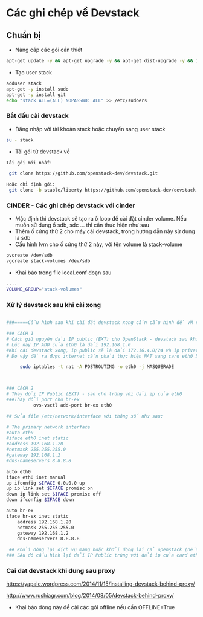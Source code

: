 # Các ghi chép về Devstack

## Chuẩn bị

- Nâng cấp các gói cần thiết
```sh
apt-get update -y && apt-get upgrade -y && apt-get dist-upgrade -y && init 6
```

- Tạo user stack
```sh
adduser stack
apt-get -y install sudo 
apt-get -y install git
echo "stack ALL=(ALL) NOPASSWD: ALL" >> /etc/sudoers
```

### Bắt đầu cài devstack 

- Đăng nhập với tài khoản stack hoặc chuyển sang user stack
```sh
su - stack
```

- Tải gói từ devstack về

```sh
Tải gói mới nhất: 

 git clone https://github.com/openstack-dev/devstack.git

Hoặc chỉ định gói:
 git clone -b stable/liberty https://github.com/openstack-dev/devstack.git

```

### CINDER - Các ghi chép devstack với cinder

- Mặc định thì devstack sẽ tạo ra ổ loop để cài đặt cinder volume. Nếu muốn sử dụng ổ sdb, sdc ... thì cần thực hiện như sau
 - Thêm ổ cứng thứ 2 cho máy cài devstack, trong hướng dẫn này sử dụng là sdb
 - Cấu hình lvm cho ổ cứng thứ 2 này, với tên volume là stack-volume
 
 ```sh
 pvcreate /dev/sdb
 vgcreate stack-volumes /dev/sdb
 ```
 - Khai báo trong file local.conf đoạn sau
 ```sh
 ....
 VOLUME_GROUP="stack-volumes"
 ```
 

 
### Xử lý devstack sau khi cài xong
```sh

###=====Cấu hình sau khi cài đặt devstack xong cần cấu hình đề VM ra được internet======####

### CÁCH 1
# Cách giữ nguyên dải IP public (EXT) cho OpenStack - devstack sau khi cài và giúp máy ảo có thể ra được internet.
# Lúc này IP ADD của eth0 là dải 192.168.1.0
#Khi cài devstack xong, ip public sẽ là dải 172.16.4.0/24 và ip private là 10.0.0.0/24
# Do vậy để ra được internet cần phải thực hiện NAT sang card eth0 bằng lệnh sau:

     sudo iptables -t nat -A POSTROUTING -o eth0 -j MASQUERADE



### CÁCH 2
# Thay đổi IP Public (EXT) - sao cho trùng với dải ip của eth0
###Thay đổi port cho br-ex
          ovs-vsctl add-port br-ex eth0

## Sửa file /etc/network/interface với thông số như sau:

# The primary network interface
#auto eth0
#iface eth0 inet static
#address 192.168.1.20
#netmask 255.255.255.0
#gateway 192.168.1.2
#dns-nameservers 8.8.8.8

auto eth0
iface eth0 inet manual
up ifconfig $IFACE 0.0.0.0 up
up ip link set $IFACE promisc on
down ip link set $IFACE promisc off
down ifconfig $IFACE down

auto br-ex
iface br-ex inet static
    address 192.168.1.20
    netmask 255.255.255.0
    gateway 192.168.1.2
    dns-nameservers 8.8.8.8

 ## Khởi động lại dịch vụ mạng hoặc khởi động lại cả openstack (nếu khởi động lại openstack nhớ chạy lệnh rejoin-stack.sh)
### SAu đó cấu hình lại dải IP Public trùng với dải ip của card eth0 là ok

```
 
### Cai dat devstack khi dung sau proxy

https://yapale.wordpress.com/2014/11/15/installing-devstack-behind-proxy/

http://www.rushiagr.com/blog/2014/08/05/devstack-behind-proxy/


- Khai báo dòng này để cài các gói offline nếu cần 
OFFLINE=True
